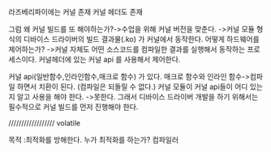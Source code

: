 라즈베리파이에는 커널 존재
커널 헤더도 존재

그럼 왜 커널 빌드를 또 해야하는가?->수업을 위해 커널 버전을 맞춘다.
->커널 모듈 형식의 디바이스 드라이버의 빌드 결과물(.ko) 가 커널에서 동작한다.
어떻게 하드웨어를 제어하는가?
->커널 자체도 어떤 소스코드를 컴파일한 결과를 실행해서 동작하는 프로세스이다.
커널헤더에 있는 커널 api 를 사용해서 제어한다.

커널 api(일반함수,인라인함수,매크로 함수) 가 있다.
매크로 함수와 인라인 함수->컴파일 하면서 치환이 된다.
(컴파일은 되돌릴 수 없다.)
커널 모듈이 커널 api들이 어디 있는지 알고 사용을 해야 한다.
->못한다.
그래서 디바이스 드라이버 개발을 하기 위해서는 필수적으로 커널 빌드를 먼저 진행해야 한다.


//////////////////
volatile

목적 :최적화를 방해한다.
누가 최적화를 하는가? 컴파일러